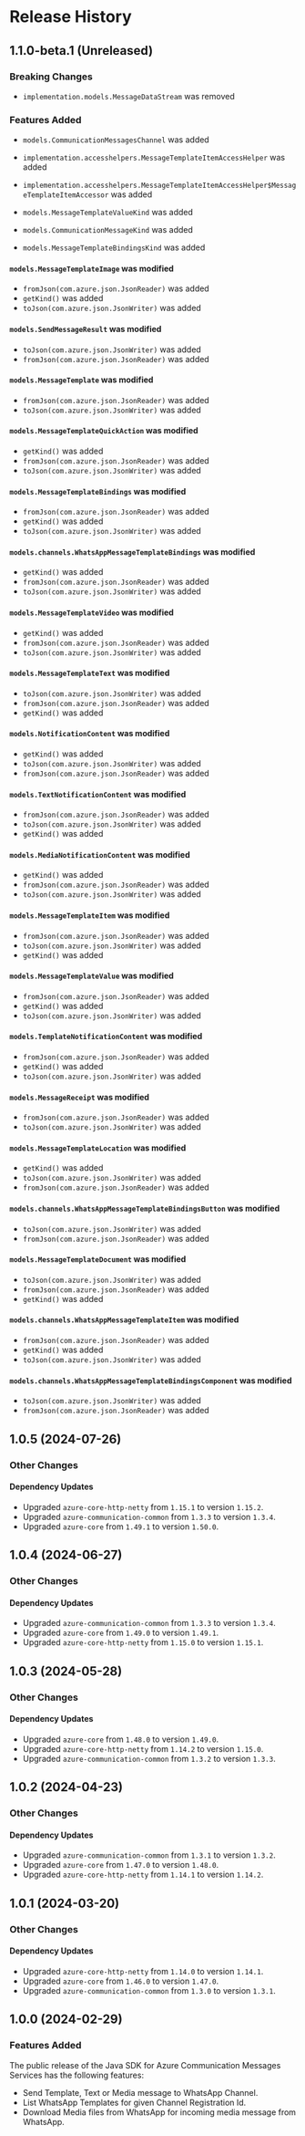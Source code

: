 # Release History

## 1.1.0-beta.1 (Unreleased)

### Breaking Changes

* `implementation.models.MessageDataStream` was removed

### Features Added

* `models.CommunicationMessagesChannel` was added

* `implementation.accesshelpers.MessageTemplateItemAccessHelper` was added

* `implementation.accesshelpers.MessageTemplateItemAccessHelper$MessageTemplateItemAccessor` was added

* `models.MessageTemplateValueKind` was added

* `models.CommunicationMessageKind` was added

* `models.MessageTemplateBindingsKind` was added

#### `models.MessageTemplateImage` was modified

* `fromJson(com.azure.json.JsonReader)` was added
* `getKind()` was added
* `toJson(com.azure.json.JsonWriter)` was added

#### `models.SendMessageResult` was modified

* `toJson(com.azure.json.JsonWriter)` was added
* `fromJson(com.azure.json.JsonReader)` was added

#### `models.MessageTemplate` was modified

* `fromJson(com.azure.json.JsonReader)` was added
* `toJson(com.azure.json.JsonWriter)` was added

#### `models.MessageTemplateQuickAction` was modified

* `getKind()` was added
* `fromJson(com.azure.json.JsonReader)` was added
* `toJson(com.azure.json.JsonWriter)` was added

#### `models.MessageTemplateBindings` was modified

* `fromJson(com.azure.json.JsonReader)` was added
* `getKind()` was added
* `toJson(com.azure.json.JsonWriter)` was added

#### `models.channels.WhatsAppMessageTemplateBindings` was modified

* `getKind()` was added
* `fromJson(com.azure.json.JsonReader)` was added
* `toJson(com.azure.json.JsonWriter)` was added

#### `models.MessageTemplateVideo` was modified

* `getKind()` was added
* `fromJson(com.azure.json.JsonReader)` was added
* `toJson(com.azure.json.JsonWriter)` was added

#### `models.MessageTemplateText` was modified

* `toJson(com.azure.json.JsonWriter)` was added
* `fromJson(com.azure.json.JsonReader)` was added
* `getKind()` was added

#### `models.NotificationContent` was modified

* `getKind()` was added
* `toJson(com.azure.json.JsonWriter)` was added
* `fromJson(com.azure.json.JsonReader)` was added

#### `models.TextNotificationContent` was modified

* `fromJson(com.azure.json.JsonReader)` was added
* `toJson(com.azure.json.JsonWriter)` was added
* `getKind()` was added

#### `models.MediaNotificationContent` was modified

* `getKind()` was added
* `fromJson(com.azure.json.JsonReader)` was added
* `toJson(com.azure.json.JsonWriter)` was added

#### `models.MessageTemplateItem` was modified

* `fromJson(com.azure.json.JsonReader)` was added
* `toJson(com.azure.json.JsonWriter)` was added
* `getKind()` was added

#### `models.MessageTemplateValue` was modified

* `fromJson(com.azure.json.JsonReader)` was added
* `getKind()` was added
* `toJson(com.azure.json.JsonWriter)` was added

#### `models.TemplateNotificationContent` was modified

* `fromJson(com.azure.json.JsonReader)` was added
* `getKind()` was added
* `toJson(com.azure.json.JsonWriter)` was added

#### `models.MessageReceipt` was modified

* `fromJson(com.azure.json.JsonReader)` was added
* `toJson(com.azure.json.JsonWriter)` was added

#### `models.MessageTemplateLocation` was modified

* `getKind()` was added
* `toJson(com.azure.json.JsonWriter)` was added
* `fromJson(com.azure.json.JsonReader)` was added

#### `models.channels.WhatsAppMessageTemplateBindingsButton` was modified

* `toJson(com.azure.json.JsonWriter)` was added
* `fromJson(com.azure.json.JsonReader)` was added

#### `models.MessageTemplateDocument` was modified

* `toJson(com.azure.json.JsonWriter)` was added
* `fromJson(com.azure.json.JsonReader)` was added
* `getKind()` was added

#### `models.channels.WhatsAppMessageTemplateItem` was modified

* `fromJson(com.azure.json.JsonReader)` was added
* `getKind()` was added
* `toJson(com.azure.json.JsonWriter)` was added

#### `models.channels.WhatsAppMessageTemplateBindingsComponent` was modified

* `toJson(com.azure.json.JsonWriter)` was added
* `fromJson(com.azure.json.JsonReader)` was added

## 1.0.5 (2024-07-26)

### Other Changes

#### Dependency Updates

- Upgraded `azure-core-http-netty` from `1.15.1` to version `1.15.2`.
- Upgraded `azure-communication-common` from `1.3.3` to version `1.3.4`.
- Upgraded `azure-core` from `1.49.1` to version `1.50.0`.


## 1.0.4 (2024-06-27)

### Other Changes

#### Dependency Updates

- Upgraded `azure-communication-common` from `1.3.3` to version `1.3.4`.
- Upgraded `azure-core` from `1.49.0` to version `1.49.1`.
- Upgraded `azure-core-http-netty` from `1.15.0` to version `1.15.1`.


## 1.0.3 (2024-05-28)

### Other Changes

#### Dependency Updates

- Upgraded `azure-core` from `1.48.0` to version `1.49.0`.
- Upgraded `azure-core-http-netty` from `1.14.2` to version `1.15.0`.
- Upgraded `azure-communication-common` from `1.3.2` to version `1.3.3`.


## 1.0.2 (2024-04-23)

### Other Changes

#### Dependency Updates

- Upgraded `azure-communication-common` from `1.3.1` to version `1.3.2`.
- Upgraded `azure-core` from `1.47.0` to version `1.48.0`.
- Upgraded `azure-core-http-netty` from `1.14.1` to version `1.14.2`.


## 1.0.1 (2024-03-20)

### Other Changes

#### Dependency Updates

- Upgraded `azure-core-http-netty` from `1.14.0` to version `1.14.1`.
- Upgraded `azure-core` from `1.46.0` to version `1.47.0`.
- Upgraded `azure-communication-common` from `1.3.0` to version `1.3.1`.


## 1.0.0 (2024-02-29)

### Features Added

The public release of the Java SDK for Azure Communication Messages Services has the following features:
- Send Template, Text or Media message to WhatsApp Channel.
- List WhatsApp Templates for given Channel Registration Id.
- Download Media files from WhatsApp for incoming media message from WhatsApp.

